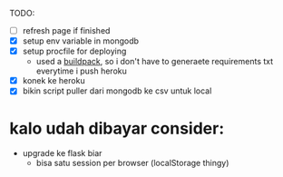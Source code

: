 TODO:
- [ ] refresh page if finished
- [x] setup env variable in mongodb
- [x] setup procfile for deploying
	- used a [buildpack](https://github.com/moneymeets/python-poetry-buildpack), so i don't have to generaete requirements txt everytime i push heroku
- [x] konek ke heroku
- [x] bikin script puller dari mongodb ke csv untuk local

# kalo udah dibayar consider:
- upgrade ke flask biar
  - bisa satu session per browser (localStorage thingy)


